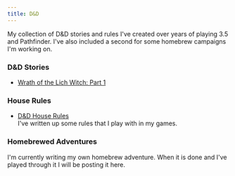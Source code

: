 ```yaml
---
title: D&D
---
```


My collection of D&D stories and rules I've created over years of playing 3.5
and Pathfinder. I've also included a second for some homebrew campaigns I'm
working on.

### D&D Stories

* [Wrath of the Lich Witch: Part 1](/wrath-of-the-lich-witch-part-1.html)

### House Rules

* [D&D House Rules](/pages/dd-house-rules.html)  
I've written up some rules that I play with in my games.

### Homebrewed Adventures

I'm currently writing my own homebrew adventure. When it is done and I've played
through it I will be posting it here.

